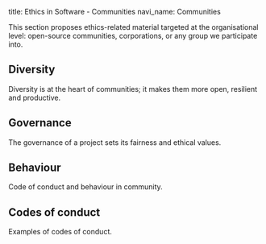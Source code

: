 title: Ethics in Software - Communities
navi_name: Communities


This section proposes ethics-related material targeted at the organisational level: open-source communities, corporations, or any group we participate into.

## Diversity

Diversity is at the heart of communities; it makes them more open, resilient and productive.


## Governance

The governance of a project sets its fairness and ethical values.

## Behaviour

Code of conduct and behaviour in community.


## Codes of conduct

Examples of codes of conduct.
